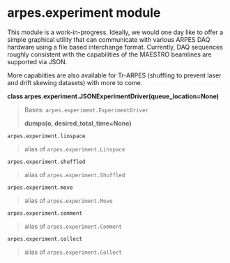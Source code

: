# arpes.experiment module

This module is a work-in-progress. Ideally, we would one day like to
offer a simple graphical utility that can communicate with various ARPES
DAQ hardware using a file based interchange format. Currently, DAQ
sequences roughly consistent with the capabilities of the MAESTRO
beamlines are supported via JSON.

More capabiities are also available for Tr-ARPES (shuffling to prevent
laser and drift skewing datasets) with more to come.

**class arpes.experiment.JSONExperimentDriver(queue\_location=None)**

> Bases: `arpes.experiment.ExperimentDriver`
> 
> **dumps(o, desired\_total\_time=None)**

`arpes.experiment.linspace`

> alias of `arpes.experiment.Linspace`

`arpes.experiment.shuffled`

> alias of `arpes.experiment.Shuffled`

`arpes.experiment.move`

> alias of `arpes.experiment.Move`

`arpes.experiment.comment`

> alias of `arpes.experiment.Comment`

`arpes.experiment.collect`

> alias of `arpes.experiment.Collect`
